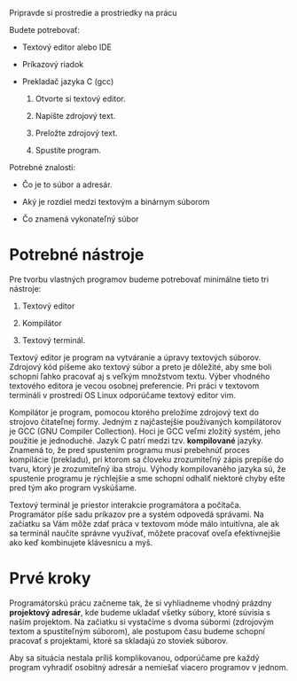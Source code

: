 Pripravde si prostredie a prostriedky na prácu

Budete potrebovať:

  - Textový editor alebo IDE

  - Príkazový riadok

  - Prekladač jazyka C (gcc)
    
    1.  Otvorte si textový editor.
    
    2.  Napíšte zdrojový text.
    
    3.  Preložte zdrojový text.
    
    4.  Spustíte program.

Potrebné znalosti:

  - Čo je to súbor a adresár.

  - Aký je rozdiel medzi textovým a binárnym súborom

  - Čo znamená vykonateľný súbor

# Potrebné nástroje

Pre tvorbu vlastných programov budeme potrebovať minimálne tieto tri
nástroje:

1.  Textový editor

2.  Kompilátor

3.  Textový terminál.

Textový editor je program na vytváranie a úpravy textových súborov.
Zdrojový kód píšeme ako textový súbor a preto je dôležité, aby sme boli
schopní ľahko pracovať aj s veľkým množstvom textu. Výber vhodného
textového editora je vecou osobnej preferencie. Pri práci v textovom
termináli v prostredí OS Linux odporúčame textový editor vim.

Kompilátor je program, pomocou ktorého preložíme zdrojový text do
strojovo čitateľnej formy. Jedným z najčastejšie používaných
kompilátorov je GCC (GNU Compiler Collection). Hoci je GCC veľmi
zložitý systém, jeho použitie je jednoduché. Jazyk C patrí medzi tzv.
**kompilované** jazyky. Znamená to, že pred spustením programu musí
prebehnúť proces kompilácie (prekladu), pri ktorom sa človeku
zrozumiteľný zápis prepíše do tvaru, ktorý je zrozumiteľný iba stroju.
Výhody kompilovaného jazyka sú, že spustenie programu je rýchlejšie a
sme schopní odhaliť niektoré chyby ešte pred tým ako program vyskúšame.

Textový terminál je priestor interakcie programátora a počítača.
Programátor píše sadu príkazov pre a systém odpovedá správami. Na
začiatku sa Vám môže zdať práca v textovom móde málo intuitívna, ale ak
sa terminál naučíte správne využívať, môžete pracovať oveľa
efektívnejšie ako keď kombinujete klávesnicu a myš.

# Prvé kroky

Programátorskú prácu začneme tak, že si vyhliadneme vhodný prázdny
**projektový adresár**, kde budeme ukladať všetky súbory, ktoré súvisia
s naším projektom. Na začiatku si vystačíme s dvoma súbormi (zdrojovým
textom a spustiteľným súborom), ale postupom času budeme schopní
pracovať s projektami, ktoré sa skladajú zo stoviek súborov.

Aby sa situácia nestala príliš komplikovanou, odporúčame pre každý
program vyhradiť osobitný adresár a nemiešať viacero programov v jednom.
